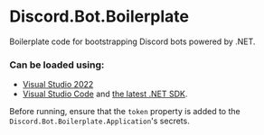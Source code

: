 # Discord.Bot.Boilerplate
Boilerplate code for bootstrapping Discord bots powered by .NET.

### Can be loaded using:
* [Visual Studio 2022](https://visualstudio.microsoft.com/)
* [Visual Studio Code](https://code.visualstudio.com/) and [the latest .NET SDK](https://dotnet.microsoft.com/en-us/download/dotnet/thank-you/sdk-6.0.301-windows-x64-installer).

Before running, ensure that the `token` property is added to the `Discord.Bot.Boilerplate.Application`'s secrets.
